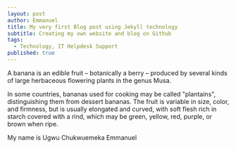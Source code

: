 ```yaml
---
layout: post
author: Emmanuel
title: My very first Blog post using Jekyll technology
subtitle: Creating my own website and blog on Github
tags:
  - Technology, IT Helpdesk Support
published: true
---
```

A banana is an edible fruit – botanically a berry – produced by several kinds
of large herbaceous flowering plants in the genus Musa.

In some countries, bananas used for cooking may be called "plantains",
distinguishing them from dessert bananas. The fruit is variable in size, color,
and firmness, but is usually elongated and curved, with soft flesh rich in
starch covered with a rind, which may be green, yellow, red, purple, or brown
when ripe.

My name is Ugwu Chukwuemeka Emmanuel